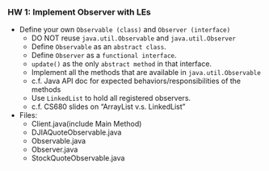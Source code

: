 ### HW 1: Implement Observer with LEs

* Define your own `Observable (class)` and `Observer (interface)`
    * DO NOT reuse `java.util.Observable` and `java.util.Observer`
    * Define `Observable` as an `abstract class`.
    * Define `Observer` as a `functional interface`.
    * `update()` as the only `abstract method` in that interface.
    * Implement all the methods that are available in
        `java.util.Observable`
    * c.f. Java API doc for expected behaviors/responsibilities of the methods
    * Use `LinkedList` to hold all registered observers.
    * c.f. CS680 slides on “ArrayList v.s. LinkedList”
* Files: 
    * Client.java(include Main Method) 
    * DJIAQuoteObservable.java
    * Observable.java
    * Observer.java
    * StockQuoteObservable.java
